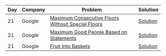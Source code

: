 | Day | Company       | Problem                                                                        | Solution                                                                                                                     |
| --- | ------------- | ------------------------------------------------------------------------------ | ---------------------------------------------------------------------------------------------------------------------------- |
| 21   | Google | [Maximum Consecutive Floors Without Special Floors ](https://leetcode.com/problems/maximum-consecutive-floors-without-special-floors/) | [Solution](https://github.com/vickyguptaa7/6_Companies_30_Days_Challenge/blob/main/Google/Maximum_Consecutive_Floors_Without_Special_Floors.cpp) |
| 21   | Google | [Maximum Good People Based on Statements ](https://leetcode.com/problems/maximum-good-people-based-on-statements/) | [Solution](https://github.com/vickyguptaa7/6_Companies_30_Days_Challenge/blob/main/Google/Maximum_Good_People_Based_on_Statements.cpp) |
| 21   | Google | [Fruit Into Baskets ](https://leetcode.com/problems/fruit-into-baskets/) | [Solution](https://github.com/vickyguptaa7/6_Companies_30_Days_Challenge/blob/main/Google/Fruit_Into_Baskets.cpp) |
